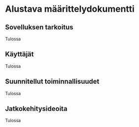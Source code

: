 # Alustava määrittelydokumentti #

## Sovelluksen tarkoitus ##
Tulossa

## Käyttäjät ##
Tulossa

## Suunnitellut toiminnallisuudet ##
Tulossa

## Jatkokehitysideoita ##
Tulossa
